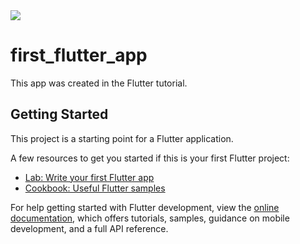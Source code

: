 <img src="https://user-images.githubusercontent.com/44424270/233758748-a9d8a02b-be30-4063-982f-3380db0ac271.png">

# first_flutter_app

This app was created in the Flutter tutorial.

## Getting Started

This project is a starting point for a Flutter application.

A few resources to get you started if this is your first Flutter project:

- [Lab: Write your first Flutter app](https://docs.flutter.dev/get-started/codelab)
- [Cookbook: Useful Flutter samples](https://docs.flutter.dev/cookbook)

For help getting started with Flutter development, view the
[online documentation](https://docs.flutter.dev/), which offers tutorials,
samples, guidance on mobile development, and a full API reference.
